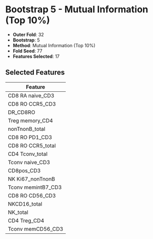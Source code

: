 # Bootstrap 5 - Mutual Information (Top 10%)

- **Outer Fold**: 32
- **Bootstrap**: 5
- **Method**: Mutual Information (Top 10%)
- **Fold Seed**: 77
- **Features Selected**: 17

## Selected Features

| Feature |
|---------|
| CD8 RA naive_CD3 |
| CD8 RO CCR5_CD3 |
| DR_CD8RO |
| Treg memory_CD4 |
| nonTnonB_total |
| CD8 RO PD1_CD3 |
| CD8 RO CCR5_total |
| CD4 Tconv_total |
| Tconv naive_CD3 |
| CD8pos_CD3 |
| NK Ki67_nonTnonB |
| Tconv memintB7_CD3 |
| CD8 RO CD56_CD3 |
| NKCD16_total |
| NK_total |
| CD4 Treg_CD4 |
| Tconv memCD56_CD3 |
